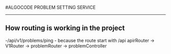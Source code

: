 #ALGOCODE PROBLEM SETTING SERVICE

-----------------------------------

## How routing is working in the project

  -/api/v1/problems/ping
     - because the route start with /api
      apirRouter -> V1Router -> problemRouter -> problemController